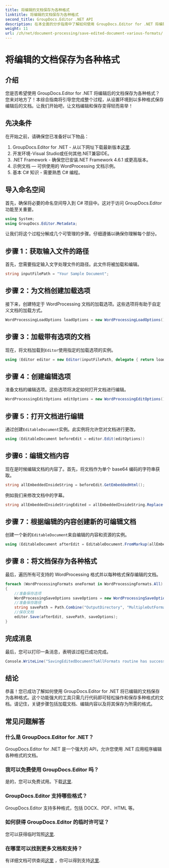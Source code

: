 ```yaml
---
title: 将编辑的文档保存为各种格式
linktitle: 将编辑的文档保存为各种格式
second_title: GroupDocs.Editor .NET API
description: 在本全面的分步指南中了解如何使用 GroupDocs.Editor for .NET 将编辑后的文档保存为各种格式。
weight: 11
url: /zh/net/document-processing/save-edited-document-various-formats/
---
```


# 将编辑的文档保存为各种格式

## 介绍
您是否希望使用 GroupDocs.Editor for .NET 将编辑后的文档保存为各种格式？您来对地方了！本综合指南将引导您完成整个过程，从设置环境到以多种格式保存编辑后的文档。让我们开始吧，让文档编辑和保存变得轻而易举！
## 先决条件
在开始之前，请确保您已准备好以下物品：
1.  GroupDocs.Editor for .NET - 从以下网址下载最新版本[这里](https://releases.groupdocs.com/editor/net/).
2. 开发环境-Visual Studio或任何其他.NET兼容IDE。
3. .NET Framework - 确保您已安装.NET Framework 4.6.1 或更高版本。
4. 示例文档 — 可供使用的 WordProcessing 文档示例。
5. 基本 C# 知识 - 需要熟悉 C# 编程。
## 导入命名空间
首先，确保将必要的命名空间导入到 C# 项目中。这对于访问 GroupDocs.Editor 功能至关重要。
```csharp
using System;
using GroupDocs.Editor.Metadata;
```
让我们将这个过程分解成几个可管理的步骤。仔细遵循以确保你理解每个部分。
## 步骤 1：获取输入文件的路径
首先，您需要指定输入文字处理文件的路径。此文件将被加载和编辑。
```csharp
string inputFilePath = "Your Sample Document";
```
## 步骤 2：为文档创建加载选项
接下来，创建特定于 WordProcessing 文档的加载选项。这些选项将有助于自定义文档的加载方式。
```csharp
WordProcessingLoadOptions loadOptions = new WordProcessingLoadOptions();
```
## 步骤 3：加载带有选项的文档
现在，将文档加载到`Editor`使用指定的加载选项的实例。
```csharp
using (Editor editor = new Editor(inputFilePath, delegate { return loadOptions; }))
```
## 步骤 4：创建编辑选项
准备文档的编辑选项。这些选项将决定如何打开文档进行编辑。
```csharp
WordProcessingEditOptions editOptions = new WordProcessingEditOptions();
```
## 步骤 5：打开文档进行编辑
通过创建`EditableDocument`实例。此实例将允许您对文档进行更改。
```csharp
using (EditableDocument beforeEdit = editor.Edit(editOptions))
```
## 步骤6：编辑文档内容
现在是时候编辑文档的内容了。首先，将文档作为单个 base64 编码的字符串获取。
```csharp
string allEmbeddedInsideString = beforeEdit.GetEmbeddedHtml();
```
例如我们来修改文档中的字幕。
```csharp
string allEmbeddedInsideStringEdited = allEmbeddedInsideString.Replace("Subtitle", "Edited subtitle");
```
## 步骤 7：根据编辑的内容创建新的可编辑文档
创建一个新的`EditableDocument`来自编辑的内容和资源的实例。
```csharp
using (EditableDocument afterEdit = EditableDocument.FromMarkup(allEmbeddedInsideStringEdited, null))
```
## 步骤 8：将文档保存为各种格式
最后，遍历所有可支持的 WordProcessing 格式并以每种格式保存编辑的文档。
```csharp
foreach (WordProcessingFormats oneFormat in WordProcessingFormats.All)
{
    //准备保存选项
    WordProcessingSaveOptions saveOptions = new WordProcessingSaveOptions(oneFormat);
    //准备保存路径
    string savePath = Path.Combine("OutputDirectory", "MultipleOutFormats." + saveOptions.OutputFormat.Extension);
    //保存文档
    editor.Save(afterEdit, savePath, saveOptions);
}
```
## 完成消息
最后，您可以打印一条消息，表明该过程已成功完成。
```csharp
Console.WriteLine("SavingEditedDocumentToAllFormats routine has successfully finished");
```
## 结论
恭喜！您已成功了解如何使用 GroupDocs.Editor for .NET 将已编辑的文档保存为各种格式。这个功能强大的工具只需几行代码即可轻松操作和保存多种格式的文档。请记住，关键步骤包括加载文档、编辑内容以及将其保存为所需的格式。
## 常见问题解答
### 什么是 GroupDocs.Editor for .NET？
GroupDocs.Editor for .NET 是一个强大的 API，允许您使用 .NET 应用程序编辑各种格式的文档。
### 我可以免费使用 GroupDocs.Editor 吗？
是的，您可以免费试用。下载[这里](https://releases.groupdocs.com/).
### GroupDocs.Editor 支持哪些格式？
GroupDocs.Editor 支持多种格式，包括 DOCX、PDF、HTML 等。
### 如何获得 GroupDocs.Editor 的临时许可证？
您可以获得临时驾照[这里](https://purchase.groupdocs.com/temporary-license/).
### 在哪里可以找到更多文档和支持？
有详细文档可供查阅[这里](https://tutorials.groupdocs.com/editor/net/) ，你可以得到支持[这里](https://forum.groupdocs.com/c/editor/20).